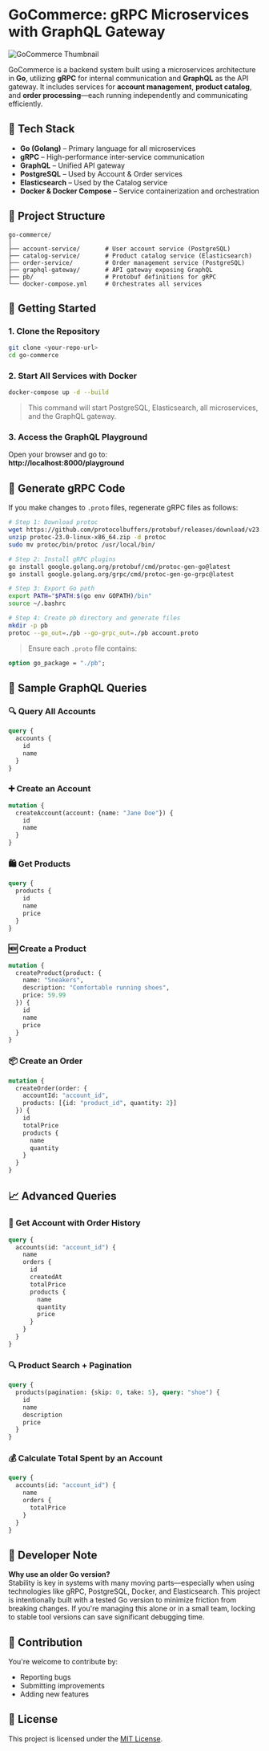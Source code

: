 # GoCommerce: gRPC Microservices with GraphQL Gateway

![GoCommerce Thumbnail](./assets/thumbnail.jpg)

GoCommerce is a backend system built using a microservices architecture in **Go**, utilizing **gRPC** for internal communication and **GraphQL** as the API gateway. It includes services for **account management**, **product catalog**, and **order processing**—each running independently and communicating efficiently.

## 🧩 Tech Stack

- **Go (Golang)** – Primary language for all microservices  
- **gRPC** – High-performance inter-service communication  
- **GraphQL** – Unified API gateway  
- **PostgreSQL** – Used by Account & Order services  
- **Elasticsearch** – Used by the Catalog service  
- **Docker & Docker Compose** – Service containerization and orchestration

## 📁 Project Structure

```
go-commerce/
│
├── account-service/       # User account service (PostgreSQL)
├── catalog-service/       # Product catalog service (Elasticsearch)
├── order-service/         # Order management service (PostgreSQL)
├── graphql-gateway/       # API gateway exposing GraphQL
├── pb/                    # Protobuf definitions for gRPC
└── docker-compose.yml     # Orchestrates all services
```

## 🚀 Getting Started

### 1. Clone the Repository

```bash
git clone <your-repo-url>
cd go-commerce
```

### 2. Start All Services with Docker

```bash
docker-compose up -d --build
```

> This command will start PostgreSQL, Elasticsearch, all microservices, and the GraphQL gateway.

### 3. Access the GraphQL Playground

Open your browser and go to:  
**http://localhost:8000/playground**

## 🔧 Generate gRPC Code

If you make changes to `.proto` files, regenerate gRPC files as follows:

```bash
# Step 1: Download protoc
wget https://github.com/protocolbuffers/protobuf/releases/download/v23.0/protoc-23.0-linux-x86_64.zip
unzip protoc-23.0-linux-x86_64.zip -d protoc
sudo mv protoc/bin/protoc /usr/local/bin/

# Step 2: Install gRPC plugins
go install google.golang.org/protobuf/cmd/protoc-gen-go@latest
go install google.golang.org/grpc/cmd/protoc-gen-go-grpc@latest

# Step 3: Export Go path
export PATH="$PATH:$(go env GOPATH)/bin"
source ~/.bashrc

# Step 4: Create pb directory and generate files
mkdir -p pb
protoc --go_out=./pb --go-grpc_out=./pb account.proto
```

> Ensure each `.proto` file contains:
```proto
option go_package = "./pb";
```

## 📡 Sample GraphQL Queries

### 🔍 Query All Accounts

```graphql
query {
  accounts {
    id
    name
  }
}
```

### ➕ Create an Account

```graphql
mutation {
  createAccount(account: {name: "Jane Doe"}) {
    id
    name
  }
}
```

### 🛍 Get Products

```graphql
query {
  products {
    id
    name
    price
  }
}
```

### 🆕 Create a Product

```graphql
mutation {
  createProduct(product: {
    name: "Sneakers", 
    description: "Comfortable running shoes", 
    price: 59.99
  }) {
    id
    name
    price
  }
}
```

### 📦 Create an Order

```graphql
mutation {
  createOrder(order: {
    accountId: "account_id", 
    products: [{id: "product_id", quantity: 2}]
  }) {
    id
    totalPrice
    products {
      name
      quantity
    }
  }
}
```

## 📈 Advanced Queries

### 🧾 Get Account with Order History

```graphql
query {
  accounts(id: "account_id") {
    name
    orders {
      id
      createdAt
      totalPrice
      products {
        name
        quantity
        price
      }
    }
  }
}
```

### 🔍 Product Search + Pagination

```graphql
query {
  products(pagination: {skip: 0, take: 5}, query: "shoe") {
    id
    name
    description
    price
  }
}
```

### 💰 Calculate Total Spent by an Account

```graphql
query {
  accounts(id: "account_id") {
    name
    orders {
      totalPrice
    }
  }
}
```

## 📌 Developer Note

**Why use an older Go version?**  
Stability is key in systems with many moving parts—especially when using technologies like gRPC, PostgreSQL, Docker, and Elasticsearch. This project is intentionally built with a tested Go version to minimize friction from breaking changes. If you're managing this alone or in a small team, locking to stable tool versions can save significant debugging time.

## 🙌 Contribution

You're welcome to contribute by:
- Reporting bugs
- Submitting improvements
- Adding new features

## 📄 License

This project is licensed under the [MIT License](LICENSE).
